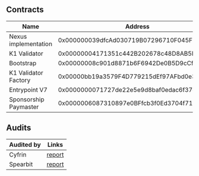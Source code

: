 ## Contracts

| Name    | Address    | 
|-------------|-------------|
| Nexus implementation  | 0x000000039dfcAd030719B07296710F045F0558f7  |
| K1 Validator  | 0x00000004171351c442B202678c48D8AB5B321E8f  | 
| Bootstrap  | 0x00000008c901d8871b6F6942De0B5D9cCf3873d3  |
| K1 Validator Factory  | 0x00000bb19a3579F4D779215dEf97AFbd0e30DB55  | 
| Entrypoint V7 | 0x0000000071727de22e5e9d8baf0edac6f37da032 |
| Sponsorship Paymaster | 0x0000006087310897e0BFfcb3f0Ed3704f7146852 |

## Audits

| Audited by    | Links    | 
|-------------|-------------|
| Cyfrin  | [report](https://github.com/bcnmy/nexus/blob/dev/audits/CodeHawks-Cyfrin-Competition-170924.pdf)  |
| Spearbit  | [report](https://github.com/bcnmy/nexus/blob/dev/audits/report-cantinacode-biconomy-0708-final.pdf)  |
